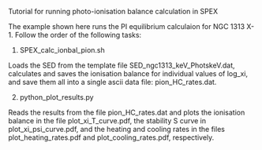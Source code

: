 Tutorial for running photo-ionisation balance calculation in SPEX

The example shown here runs the PI equilibrium calculaion for NGC 1313 X-1. Follow the order of the following tasks:

1) SPEX_calc_ionbal_pion.sh

Loads the SED from the template file SED_ngc1313_keV_PhotskeV.dat, calculates and saves the ionisation balance for individual values of log_xi, and save them all into a single ascii data file: pion_HC_rates.dat.

2) python_plot_results.py 

Reads the results from the file pion_HC_rates.dat and plots the ionisation balance in the file plot_xi_T_curve.pdf, the stability S curve in plot_xi_psi_curve.pdf, and the heating and cooling rates in the files plot_heating_rates.pdf and plot_cooling_rates.pdf, respectively.
